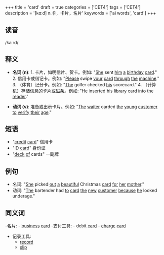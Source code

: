 +++
title = 'card'
draft = true
categories = ['CET4']
tags = ['CET4']
description = '[kɑːd] n.卡，卡片，名片'
keywords = ['ai words', 'card']
+++

## 读音
/kaːrd/

## 释义
- **名词 (n)**: 1. 卡片，如明信片、贺卡。例如: "[She](/zh/post/she/) sent [him](/zh/post/him/) [a](/zh/post/a/) [birthday](/zh/post/birthday/) [card](/zh/post/card/)."
             2. 信用卡或借记卡。例如: "[Please](/zh/post/please/) swipe [your](/zh/post/your/) [card](/zh/post/card/) [through](/zh/post/through/) [the](/zh/post/the/) [machine](/zh/post/machine/)."
             3. （体育）记分卡。例如: "[The](/zh/post/the/) golfer checked [his](/zh/post/his/) scorecard."
             4. （计算机）存储信息的卡片或磁条。例如: "[He](/zh/post/he/) inserted [his](/zh/post/his/) [library](/zh/post/library/) [card](/zh/post/card/) [into](/zh/post/into/) [the](/zh/post/the/) [reader](/zh/post/reader/)."

- **动词 (v)**: 准备或出示卡片。例如: "[The](/zh/post/the/) [waiter](/zh/post/waiter/) carded [the](/zh/post/the/) [young](/zh/post/young/) [customer](/zh/post/customer/) [to](/zh/post/to/) [verify](/zh/post/verify/) [their](/zh/post/their/) [age](/zh/post/age/)."

## 短语
- "[credit](/zh/post/credit/) [card](/zh/post/card/)" 信用卡
- "ID [card](/zh/post/card/)" 身份证
- "[deck](/zh/post/deck/) [of](/zh/post/of/) cards" 一副牌

## 例句
- 名词: "[She](/zh/post/she/) picked [out](/zh/post/out/) [a](/zh/post/a/) [beautiful](/zh/post/beautiful/) Christmas [card](/zh/post/card/) [for](/zh/post/for/) [her](/zh/post/her/) [mother](/zh/post/mother/)."
- 动词: "[The](/zh/post/the/) bartender had [to](/zh/post/to/) [card](/zh/post/card/) [the](/zh/post/the/) [new](/zh/post/new/) [customer](/zh/post/customer/) [because](/zh/post/because/) [he](/zh/post/he/) looked underage."

## 同义词
-名片: 
    - [business](/zh/post/business/) [card](/zh/post/card/)
-支付工具:
    - debit [card](/zh/post/card/)
    - [charge](/zh/post/charge/) [card](/zh/post/card/)
- 记录工具:
    - [record](/zh/post/record/)
    - [slip](/zh/post/slip/)
